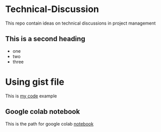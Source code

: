 # Technical-Discussion
This repo contain ideas on technical discussions in project management


## This is a second heading

* one
* two
* three

# Using gist file

This is [my code](https://gist.github.com/sandeep0011/c5caeb55637f810999b36252bc4c6d26) example


## Google colab notebook

This is the path for google colab [notebook](technical_docs.ipynb)
